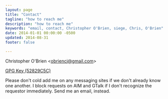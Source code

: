 ```yaml
---
layout: page
title: "Contact"
tagline: "how to reach me"
description: "how to reach me"
keywords: "email, contact, Christopher O'Brien, siege, Chris, O'Brien"
date: 2014-01-01 00:00:00 -0500
updated: 2014-08-31
footer: false

---
```


Christopher O'Brien &lt;[obriencj@gmail.com][email]&gt;

[GPG Key (52829C5C)][gpg]

[email]: email:obriencj@gmail.com "Compose an email to obriencj@gmail.com"

[gpg]: /gpg/52829C5C.asc "GPG key 52829C5C for obriencj@gmail.com"

Please don't cold add me on any messaging sites if we don't already
know one another. I block requests on AIM and GTalk if I don't
recognize the requestor immediately. Send me an email, instead.
